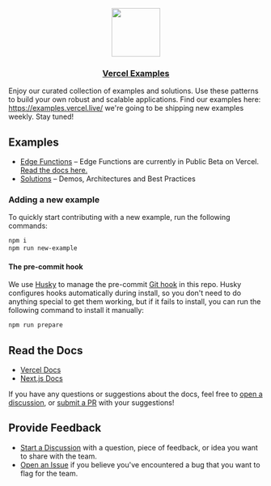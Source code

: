 <p align="center">
  <a href="https://vercel.com">
    <img src="https://assets.vercel.com/image/upload/v1588805858/repositories/vercel/logo.png" height="96">
    <h3 align="center">Vercel Examples</h3>
  </a>
</p>

Enjoy our curated collection of examples and solutions. Use these patterns to build your own robust and scalable applications.
Find our examples here: https://examples.vercel.live/ we're going to be shipping new examples weekly. Stay tuned!

## Examples

- [Edge Functions](/edge-functions) – Edge Functions are currently in Public Beta on Vercel. [Read the docs here.](https://vercel.com/docs/concepts/functions/edge-functions)
- [Solutions](/solutions) – Demos, Architectures and Best Practices

### Adding a new example

To quickly start contributing with a new example, run the following commands:

```bash
npm i
npm run new-example
```

#### The pre-commit hook

We use [Husky](https://typicode.github.io/husky/#/) to manage the pre-commit [Git hook](https://git-scm.com/docs/githooks) in this repo. Husky configures hooks automatically during install, so you don't need to do anything special to get them working, but if it fails to install, you can run the following command to install it manually:

```bash
npm run prepare
```

## Read the Docs

- [Vercel Docs](https://vercel.com/docs)
- [Next.js Docs](https://nextjs.org/docs)

If you have any questions or suggestions about the docs, feel free to [open a discussion](https://github.com/vercel/examples/discussions), or [submit a PR](https://github.com/vercel/examples/pulls) with your suggestions!

## Provide Feedback

- [Start a Discussion](https://github.com/vercel/examples/discussions) with a question, piece of feedback, or idea you want to share with the team.
- [Open an Issue](https://github.com/vercel/examples/issues) if you believe you've encountered a bug that you want to flag for the team.
